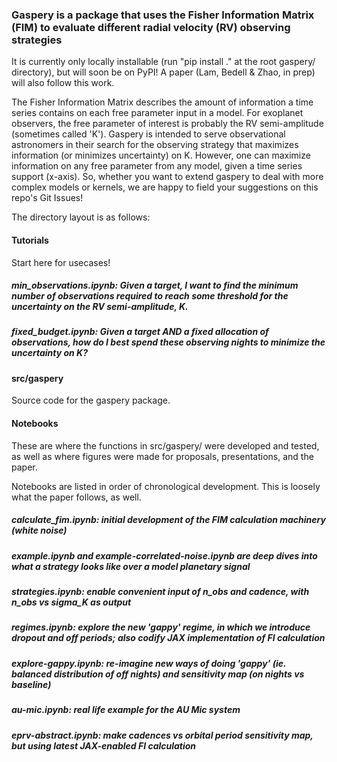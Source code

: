 ### Gaspery is a package that uses the Fisher Information Matrix (FIM) to evaluate different radial velocity (RV) observing strategies

It is currently only locally installable (run "pip install ." at the root gaspery/ directory), but will soon be on PyPI! A paper (Lam, Bedell & Zhao, in prep) will also follow this work.

The Fisher Information Matrix describes the amount of information a time series contains on each free parameter input in a model. For exoplanet observers, the free parameter of interest is probably the RV semi-amplitude (sometimes called 'K'). Gaspery is intended to serve observational astronomers in their search for the observing strategy that maximizes information (or minimizes uncertainty) on K. However, one can maximize information on any free parameter from any model, given a time series support (x-axis). So, whether you want to extend gaspery to deal with more complex models or kernels, we are happy to field your suggestions on this repo's Git Issues!

The directory layout is as follows: 

#### Tutorials
Start here for usecases! 

##### min_observations.ipynb: Given a target, I want to find the minimum number of observations required to reach some threshold for the uncertainty on the RV semi-amplitude, K.

##### fixed_budget.ipynb: Given a target AND a fixed allocation of observations, how do I best spend these observing nights to minimize the uncertainty on K? 


#### src/gaspery
Source code for the gaspery package.


#### Notebooks
These are where the functions in src/gaspery/ were developed and tested, as well as where figures were made for proposals, presentations, and the paper.

Notebooks are listed in order of chronological development. This is loosely what the paper follows, as well.

##### calculate_fim.ipynb: initial development of the FIM calculation machinery (white noise)

##### example.ipynb and example-correlated-noise.ipynb are deep dives into what a strategy looks like over a model planetary signal

##### strategies.ipynb: enable convenient input of n_obs and cadence, with n_obs vs sigma_K as output

##### regimes.ipynb: explore the new 'gappy' regime, in which we introduce dropout and off periods; also codify JAX implementation of FI calculation

##### explore-gappy.ipynb: re-imagine new ways of doing 'gappy' (ie. balanced distribution of off nights) and sensitivity map (on nights vs baseline)

##### au-mic.ipynb: real life example for the AU Mic system

##### eprv-abstract.ipynb: make cadences vs orbital period sensitivity map, but using latest JAX-enabled FI calculation